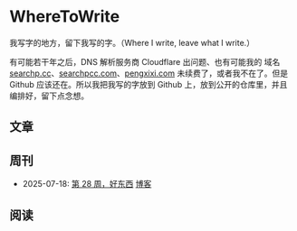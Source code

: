 # WhereToWrite

我写字的地方，留下我写的字。（Where I write, leave what I write.）

有可能若干年之后，DNS 解析服务商 Cloudflare 出问题、也有可能我的 域名 [searchp.cc](https://searchp.cc)、[searchpcc.com](https://searchp.cc)、[pengxixi.com](https://pengxixi.com) 未续费了，或者我不在了。但是 Github 应该还在。所以我把我写的字放到 Github 上，放到公开的仓库里，并且编排好，留下点念想。

## 文章

## 周刊

* 2025-07-18: [第 28 周，好东西](/Weeks/第%2028%20周，好东西.md) [博客](https://searchpcc.com/weeks/20250720_%E7%AC%AC-28-%E5%91%A8%E5%A5%BD%E4%B8%9C%E8%A5%BF/)

## 阅读





